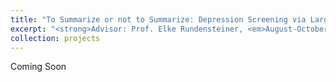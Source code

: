 ```yaml
---
title: "To Summarize or not to Summarize: Depression Screening via Large Language Models"
excerpt: "<strong>Advisor: Prof. Elke Rundensteiner, <em>August-October 2024</em></strong><br>Independent Study Project I completed with Ph.D. student Avantika Shrestha as a continuation of the 2024 WPI Data Science REU.<br/>"
collection: projects
---
```


Coming Soon
